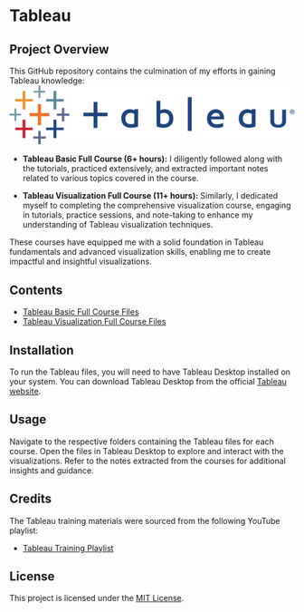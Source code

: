 # Tableau 
## Project Overview

This GitHub repository contains the culmination of my efforts in gaining Tableau knowledge:
![Tableau logo](tableau_logo.png)
- **Tableau Basic Full Course (6+ hours):** I diligently followed along with the tutorials, practiced extensively, and extracted important notes related to various topics covered in the course.
  
- **Tableau Visualization Full Course (11+ hours):** Similarly, I dedicated myself to completing the comprehensive visualization course, engaging in tutorials, practice sessions, and note-taking to enhance my understanding of Tableau visualization techniques.

These courses have equipped me with a solid foundation in Tableau fundamentals and advanced visualization skills, enabling me to create impactful and insightful visualizations.

## Contents

- [Tableau Basic Full Course Files](#)
- [Tableau Visualization Full Course Files](#)

## Installation

To run the Tableau files, you will need to have Tableau Desktop installed on your system. You can download Tableau Desktop from the official [Tableau website](https://www.tableau.com/products/desktop/download).

## Usage

Navigate to the respective folders containing the Tableau files for each course. Open the files in Tableau Desktop to explore and interact with the visualizations. Refer to the notes extracted from the courses for additional insights and guidance.

## Credits

The Tableau training materials were sourced from the following YouTube playlist:
- [Tableau Training Playlist](https://youtube.com/playlist?list=PLoyECfvEFOjYXcuVCBVd2hoDPAr83suuK)

## License

This project is licensed under the [MIT License](LICENSE).


